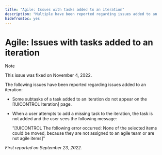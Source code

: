 ```yaml
---
title: "Agile: Issues with tasks added to an iteration"
description: "Multiple have been reported regarding issues added to an iteration"
hidefromtoc: yes
---
```


# Agile: Issues with tasks added to an iteration

>[!NOTE]
>
>This issue was fixed on November 4, 2022.

The following issues have been reported regarding issues added to an iteration:

* Some subtasks of a task added to an iteration do not appear on the [!UICONTROL Iteration] page. 
* When a user attempts to add a missing task to the iteration, the task is not added and the user sees the following message:
  
  "[!UICONTROL The following error occurred: None of the selected items could be moved, because they are not assigned to an agile team or are not agile items]"

_First reported on September 23, 2022._


